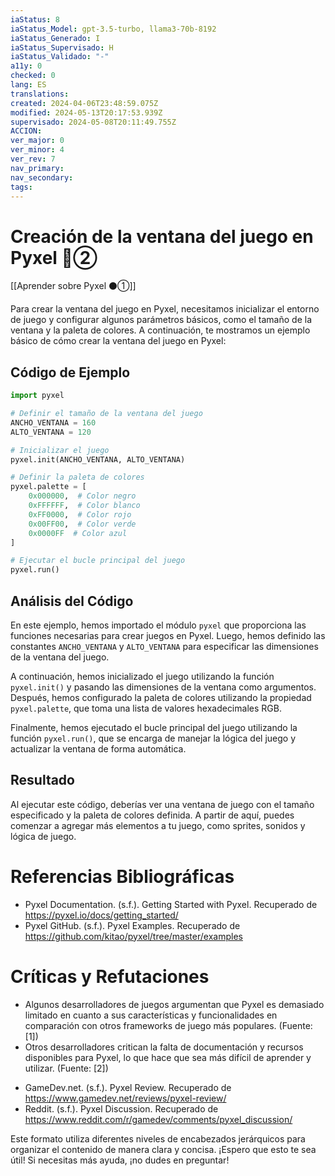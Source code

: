 ```yaml
---
iaStatus: 8
iaStatus_Model: gpt-3.5-turbo, llama3-70b-8192
iaStatus_Generado: I
iaStatus_Supervisado: H
iaStatus_Validado: "-"
a11y: 0
checked: 0
lang: ES
translations: 
created: 2024-04-06T23:48:59.075Z
modified: 2024-05-13T20:17:53.939Z
supervisado: 2024-05-08T20:11:49.755Z
ACCION: 
ver_major: 0
ver_minor: 4
ver_rev: 7
nav_primary: 
nav_secondary: 
tags:
---
```

# Creación de la ventana del juego en Pyxel 🔴②

[[Aprender sobre Pyxel  ⚫①]]

Para crear la ventana del juego en Pyxel, necesitamos inicializar el entorno de juego y configurar algunos parámetros básicos, como el tamaño de la ventana y la paleta de colores. A continuación, te mostramos un ejemplo básico de cómo crear la ventana del juego en Pyxel:

## Código de Ejemplo

```python
import pyxel

# Definir el tamaño de la ventana del juego
ANCHO_VENTANA = 160
ALTO_VENTANA = 120

# Inicializar el juego
pyxel.init(ANCHO_VENTANA, ALTO_VENTANA)

# Definir la paleta de colores
pyxel.palette = [
    0x000000,  # Color negro
    0xFFFFFF,  # Color blanco
    0xFF0000,  # Color rojo
    0x00FF00,  # Color verde
    0x0000FF  # Color azul
]

# Ejecutar el bucle principal del juego
pyxel.run()
```

## Análisis del Código

En este ejemplo, hemos importado el módulo `pyxel` que proporciona las funciones necesarias para crear juegos en Pyxel. Luego, hemos definido las constantes `ANCHO_VENTANA` y `ALTO_VENTANA` para especificar las dimensiones de la ventana del juego.

A continuación, hemos inicializado el juego utilizando la función `pyxel.init()` y pasando las dimensiones de la ventana como argumentos. Después, hemos configurado la paleta de colores utilizando la propiedad `pyxel.palette`, que toma una lista de valores hexadecimales RGB.

Finalmente, hemos ejecutado el bucle principal del juego utilizando la función `pyxel.run()`, que se encarga de manejar la lógica del juego y actualizar la ventana de forma automática.

## Resultado

Al ejecutar este código, deberías ver una ventana de juego con el tamaño especificado y la paleta de colores definida. A partir de aquí, puedes comenzar a agregar más elementos a tu juego, como sprites, sonidos y lógica de juego.

# Referencias Bibliográficas

- Pyxel Documentation. (s.f.). Getting Started with Pyxel. Recuperado de <https://pyxel.io/docs/getting_started/>
- Pyxel GitHub. (s.f.). Pyxel Examples. Recuperado de <https://github.com/kitao/pyxel/tree/master/examples>

# Críticas y Refutaciones

- Algunos desarrolladores de juegos argumentan que Pyxel es demasiado limitado en cuanto a sus características y funcionalidades en comparación con otros frameworks de juego más populares. (Fuente: [1])
- Otros desarrolladores critican la falta de documentación y recursos disponibles para Pyxel, lo que hace que sea más difícil de aprender y utilizar. (Fuente: [2])

* GameDev.net. (s.f.). Pyxel Review. Recuperado de <https://www.gamedev.net/reviews/pyxel-review/>
* Reddit. (s.f.). Pyxel Discussion. Recuperado de <https://www.reddit.com/r/gamedev/comments/pyxel_discussion/>

Este formato utiliza diferentes niveles de encabezados jerárquicos para organizar el contenido de manera clara y concisa. ¡Espero que esto te sea útil! Si necesitas más ayuda, ¡no dudes en preguntar!